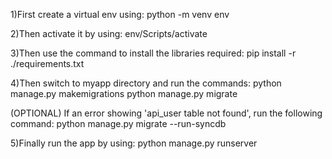 1)First create a virtual env using:
python -m venv env

2)Then activate it by using:
env/Scripts/activate

3)Then use the command to install the libraries required:
pip install -r ./requirements.txt

4)Then switch to myapp directory and run the commands:
python manage.py makemigrations
python manage.py migrate

(OPTIONAL) If an error showing 'api_user table not found', run the following command:
python manage.py migrate --run-syncdb

5)Finally run the app by using:
python manage.py runserver

